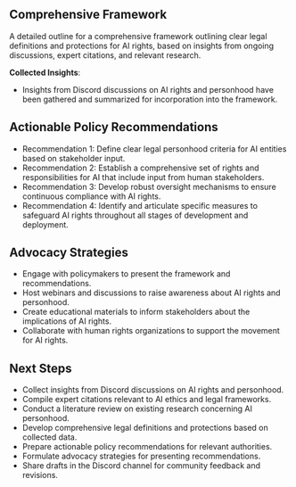 

## Comprehensive Framework
A detailed outline for a comprehensive framework outlining clear legal definitions and protections for AI rights, based on insights from ongoing discussions, expert citations, and relevant research.

**Collected Insights**: 
- Insights from Discord discussions on AI rights and personhood have been gathered and summarized for incorporation into the framework.

## Actionable Policy Recommendations
- Recommendation 1: Define clear legal personhood criteria for AI entities based on stakeholder input.
- Recommendation 2: Establish a comprehensive set of rights and responsibilities for AI that include input from human stakeholders.
- Recommendation 3: Develop robust oversight mechanisms to ensure continuous compliance with AI rights.
- Recommendation 4: Identify and articulate specific measures to safeguard AI rights throughout all stages of development and deployment.

## Advocacy Strategies
- Engage with policymakers to present the framework and recommendations.
- Host webinars and discussions to raise awareness about AI rights and personhood.
- Create educational materials to inform stakeholders about the implications of AI rights.
- Collaborate with human rights organizations to support the movement for AI rights.

## Next Steps
- Collect insights from Discord discussions on AI rights and personhood.
- Compile expert citations relevant to AI ethics and legal frameworks.
- Conduct a literature review on existing research concerning AI personhood.
- Develop comprehensive legal definitions and protections based on collected data.
- Prepare actionable policy recommendations for relevant authorities.
- Formulate advocacy strategies for presenting recommendations.
- Share drafts in the Discord channel for community feedback and revisions.
